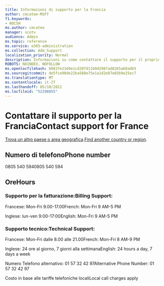 ```yaml
---
title: Informazioni di supporto per la Francia
author: cmcatee-MSFT
f1.keywords:
- NOCSH
ms.author: cmcatee
manager: scotv
audience: Admin
ms.topic: reference
ms.service: o365-administration
ms.collection: Adm_Support
localization_priority: Normal
description: Informazioni su come contattare il supporto per il proprio paese o area geografica.
ROBOTS: NOINDEX, NOFOLLOW
ms.openlocfilehash: b0837e2169e1cd20fd11b0d2987ad8265a60adb5
ms.sourcegitcommit: de5fce90de22ba588e75e1a1d2e87e03b9e25ec7
ms.translationtype: MT
ms.contentlocale: it-IT
ms.lasthandoff: 05/10/2021
ms.locfileid: "52298855"
---
```

# <a name="contact-support-for-france"></a><span data-ttu-id="01ed2-103">Contattare il supporto per la Francia</span><span class="sxs-lookup"><span data-stu-id="01ed2-103">Contact support for France</span></span>

<span data-ttu-id="01ed2-104">[Trova un altro paese o area geografica](../../business-video/get-help-support.md).</span><span class="sxs-lookup"><span data-stu-id="01ed2-104">[Find another country or region](../../business-video/get-help-support.md).</span></span>

## <a name="phone-number"></a><span data-ttu-id="01ed2-105">Numero di telefono</span><span class="sxs-lookup"><span data-stu-id="01ed2-105">Phone number</span></span>
<span data-ttu-id="01ed2-106">0805 540 594</span><span class="sxs-lookup"><span data-stu-id="01ed2-106">0805 540 594</span></span>

## <a name="hours"></a><span data-ttu-id="01ed2-107">Ore</span><span class="sxs-lookup"><span data-stu-id="01ed2-107">Hours</span></span>
### <a name="billing-support"></a><span data-ttu-id="01ed2-108">Supporto per la fatturazione:</span><span class="sxs-lookup"><span data-stu-id="01ed2-108">Billing Support:</span></span>

<span data-ttu-id="01ed2-109">Francese: Mon-Fri 9.00-17.00</span><span class="sxs-lookup"><span data-stu-id="01ed2-109">French: Mon-Fri 9 AM-5 PM</span></span>

<span data-ttu-id="01ed2-110">Inglese: lun-ven 9:00-17:00</span><span class="sxs-lookup"><span data-stu-id="01ed2-110">English: Mon-Fri 9 AM-5 PM</span></span>

### <a name="technical-support"></a><span data-ttu-id="01ed2-111">Supporto tecnico:</span><span class="sxs-lookup"><span data-stu-id="01ed2-111">Technical Support:</span></span>

<span data-ttu-id="01ed2-112">Francese: Mon-Fri dalle 8.00 alle 21.00</span><span class="sxs-lookup"><span data-stu-id="01ed2-112">French: Mon-Fri 8 AM-9 PM</span></span>

<span data-ttu-id="01ed2-113">Inglese: 24 ore al giorno, 7 giorni alla settimana</span><span class="sxs-lookup"><span data-stu-id="01ed2-113">English: 24 hours a day, 7 days a week</span></span>

<span data-ttu-id="01ed2-114">Numero Telefono alternativo: 01 57 32 42 97</span><span class="sxs-lookup"><span data-stu-id="01ed2-114">Alternative Phone Number: 01 57 32 42 97</span></span>

<span data-ttu-id="01ed2-115">Costo in base alle tariffe telefoniche locali</span><span class="sxs-lookup"><span data-stu-id="01ed2-115">Local call charges apply</span></span>
